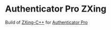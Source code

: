 # Authenticator Pro ZXing

Build of [ZXing-C++](https://github.com/zxing-cpp/zxing-cpp) for [Authenticator Pro](https://github.com/jamie-mh/AuthenticatorPro)